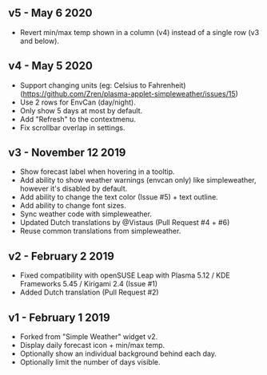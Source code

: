 ## v5 - May 6 2020

* Revert min/max temp shown in a column (v4) instead of a single row (v3 and below).

## v4 - May 5 2020

* Support changing units (eg: Celsius to Fahrenheit) (https://github.com/Zren/plasma-applet-simpleweather/issues/15)
* Use 2 rows for EnvCan (day/night).
* Only show 5 days at most by default.
* Add "Refresh" to the contextmenu.
* Fix scrollbar overlap in settings.

## v3 - November 12 2019

* Show forecast label when hovering in a tooltip.
* Add ability to show weather warnings (envcan only) like simpleweather, however it's disabled by default.
* Add ability to change the text color (Issue #5) + text outline.
* Add ability to change font sizes.
* Sync weather code with simpleweather.
* Updated Dutch translations by @Vistaus (Pull Request #4 + #6)
* Reuse common translations from simpleweather.

## v2 - February 2 2019

* Fixed compatibility with openSUSE Leap with Plasma 5.12 / KDE Frameworks 5.45 / Kirigami 2.4 (Issue #1)
* Added Dutch translation (Pull Request #2)

## v1 - February 1 2019

* Forked from "Simple Weather" widget v2.
* Display daily forecast icon + min/max temp.
* Optionally show an individual background behind each day.
* Optionally limit the number of days visible.
